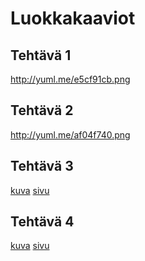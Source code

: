 # Luokkakaaviot

## Tehtävä 1
http://yuml.me/e5cf91cb.png

## Tehtävä 2
http://yuml.me/af04f740.png

## Tehtävä 3
[kuva](https://www.websequencediagrams.com/cgi-bin/cdraw?lz=dGl0bGUgTWFjaGluZSBjcmVhdGlvbiBhbmQgZHJpdmUgU2VxdWVuY2UKCk1haW4tPgAkBzogbmV3ADAIKCkKADsHLS0-TWFpbjogbQBMBgAPCT5GdWVsVGFuawAzBgAGCCgpCgARCAA2BQBVB3RhbmsAJxRmaWxsKDQwAGUKPkVuZwCBBQkABgYodGFuaykKABMGAEkMZQAmBQCBDxsAgVINAIF5BQCBTgsAYQlzdGFydCgAWAkAgU4LY29uc3VtZSg1AIENE2lzUnVubmluZwAwCgCBZAxydWUAOxZ0ZW50c0xlZnQAghwOAIFvCDM1ADYYAIIREXVzZUVuZXJneQCBHx0xMCkK&s=default)
[sivu](https://www.websequencediagrams.com/?lz=dGl0bGUgTWFjaGluZSBjcmVhdGlvbiBhbmQgZHJpdmUgU2VxdWVuY2UKCk1haW4tPgAkBzogbmV3ADAIKCkKADsHLS0-TWFpbjogbQBMBgAPCT5GdWVsVGFuawAzBgAGCCgpCgARCAA2BQBVB3RhbmsAJxRmaWxsKDQwAGUKPkVuZwCBBQkABgYodGFuaykKABMGAEkMZQAmBQCBDxsAgVINAIF5BQCBTgsAYQlzdGFydCgAWAkAgU4LY29uc3VtZSg1AIENE2lzUnVubmluZwAwCgCBZAxydWUAOxZ0ZW50c0xlZnQAghwOAIFvCDM1ADYYAIIREXVzZUVuZXJneQCBHx0xMCkK&s=default)

## Tehtävä 4
[kuva](https://www.websequencediagrams.com/cgi-bin/cdraw?lz=dGl0bGUgTWFjaGluZSBjcmVhdGlvbiBhbmQgZHJpdmUgU2VxdWVuY2UKTWFpbi0-SEtMTGFpdGVoYWxsaW50bzogbmV3IAAGECgpCgAZEC0tPk1haW46IGwAMwwATwdMYXRhYWphABYFAEwGAAYMKCkKABUMAEEJcmF1dGF0aWV0b3JpAEEIdWtpADoOAAcKKCkKABQLADsLdGlra2E2IAAJOmJ1c3NpMjQ0AIILGWxpc2FhAIFeBygAgS8IbnRvcmkpABUfAIFLBSgAgRwIAAgmAIEHCABUCEtpb3NraQCDJAYABgYoKQoADwYAgwwKaXBwdUx1dWtrdQAnD29zdGFNYXRrYWtvcnR0aSgiQXJ0byIAOAk-ABELAIQHBgAZFAA2Cy0AgQcKYXJ0b24AUQYAgQAQAA8MAIQQFGxhdGFhQXJ2b2EoADsLLCAzAIQdDwCBEQ5rYXN2YXQAMQczAIJ0CACEKA1vc3RhTGlwcHUASg4wAIQvDgCBaA5nZXRBcnZvKACBWBAAhQENMwAmG3ZhaGVubgCBSQcxLjUAhRQWdHJ1AIZ_CACBDyQyAIEBMgCGMg4xLjUAgWUQaW46IGZhbHNl&s=default)
[sivu](https://www.websequencediagrams.com/?lz=dGl0bGUgTWFjaGluZSBjcmVhdGlvbiBhbmQgZHJpdmUgU2VxdWVuY2UKTWFpbi0-SEtMTGFpdGVoYWxsaW50bzogbmV3IAAGECgpCgAZEC0tPk1haW46IGwAMwwATwdMYXRhYWphABYFAEwGAAYMKCkKABUMAEEJcmF1dGF0aWV0b3JpAEEIdWtpADoOAAcKKCkKABQLADsLdGlra2E2IAAJOmJ1c3NpMjQ0AIILGWxpc2FhAIFeBygAgS8IbnRvcmkpABUfAIFLBSgAgRwIAAgmAIEHCABUCEtpb3NraQCDJAYABgYoKQoADwYAgwwKaXBwdUx1dWtrdQAnD29zdGFNYXRrYWtvcnR0aSgiQXJ0byIAOAk-ABELAIQHBgAZFAA2Cy0AgQcKYXJ0b24AUQYAgQAQAA8MAIQQFGxhdGFhQXJ2b2EoADsLLCAzAIQdDwCBEQ5rYXN2YXQAMQczAIJ0CACEKA1vc3RhTGlwcHUASg4wAIQvDgCBaA5nZXRBcnZvKACBWBAAhQENMwAmG3ZhaGVubgCBSQcxLjUAhRQWdHJ1AIZ_CACBDyQyAIEBMgCGMg4xLjUAgWUQaW46IGZhbHNl&s=default)
